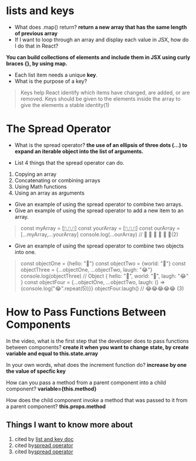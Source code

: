 # lists and keys
* What does .map() return? 
**return a new array that has the same length of previous array**
* If I want to loop through an array and display each value in JSX, how do I do that in React? 

**You can build collections of elements and include them in JSX using curly braces {}, by using map.**
 * Each list item needs a unique **key**.
* What is the purpose of a key?
> Keys help React identify which items have changed, are added, or are removed. Keys should be given to the elements inside the array to give the elements a stable identity(1)


 # The Spread Operator
 * What is the spread operator?
 **the use of an ellipsis of three dots (…) to expand an iterable object into the list of arguments.**

* List 4 things that the spread operator can do.

1. Copying an array
2. Concatenating or combining arrays
3. Using Math functions
4. Using an array as arguments
* Give an example of using the spread operator to combine two arrays.
* Give an example of using the spread operator to add a new item to an array.
> const myArray = [`🤪`,`🐻`,`🎌`]
const yourArray = [`🙂`,`🤗`,`🤩`]
const ourArray = [...myArray,...yourArray]
console.log(...ourArray) // 🤪 🐻 🎌 🙂 🤗 🤩(2)

* Give an example of using the spread operator to combine two objects into one.

> const objectOne = {hello: "🤪"}
const objectTwo = {world: "🐻"}
const objectThree = {...objectOne, ...objectTwo, laugh: "😂"}
console.log(objectThree) // Object { hello: "🤪", world: "🐻", laugh: "😂" }
const objectFour = {...objectOne, ...objectTwo, laugh: () => {console.log("😂".repeat(5))}}
objectFour.laugh() // 😂😂😂😂😂 (3)


# How to Pass Functions Between Components

In the video, what is the first step that the developer does to pass functions between components?
**create it when you want to change state, by create variable and equal to this.state.array**

In your own words, what does the increment function do?
**increase by one the value of specfic key**



How can you pass a method from a parent component into a child component?
**variable={this.method}**

How does the child component invoke a method that was passed to it from a parent component?
**this.props.method**

## Things I want to know more about

1. cited by [list and key doc](https://reactjs.org/docs/lists-and-keys.html)
2. cited by[spread operator](https://medium.com/coding-at-dawn/how-to-use-the-spread-operator-in-javascript-b9e4a8b06fab)
3. cited by[spread operator](https://medium.com/coding-at-dawn/how-to-use-the-spread-operator-in-javascript-b9e4a8b06fab)

